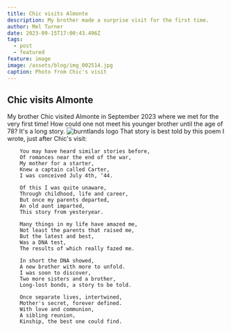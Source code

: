 ```yaml
---
title: Chic visits Almonte
description: My brother made a surprise visit for the first time.
author: Mel Turner
date: 2023-09-15T17:00:43.496Z
tags:
  - post
  - featured
feature: image
image: /assets/blog/img_002514.jpg
caption: Photo from Chic's visit
---
```

## Chic visits Almonte

My brother Chic visited Almonte in September 2023 where we met for the very first time! How could one not meet his younger brother until the age of 78? It's a long story.
![burntlands logo](/assets/blog/img_002503.jpg)
That story is best told by this poem I wrote, just after Chic's visit:

```
    You may have heard similar stories before,
    Of romances near the end of the war,
    My mother for a starter,
    Knew a captain called Carter,
    I was conceived July 4th, ‘44.

    Of this I was quite unaware,
    Through childhood, life and career,
    But once my parents departed,
    An old aunt imparted,
    This story from yesteryear.

    Many things in my life have amazed me,
    Not least the parents that raised me,
    But the latest and best,
    Was a DNA test,
    The results of which really fazed me.

    In short the DNA showed,
    A new brother with more to unfold.
    I was soon to discover,
    Two more sisters and a brother,
    Long-lost bonds, a story to be told.

    Once separate lives, intertwined,
    Mother's secret, forever defined.
    With love and communion,
    A sibling reunion,
    Kinship, the best one could find.
```
